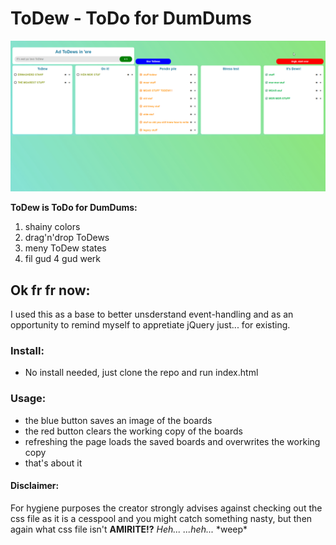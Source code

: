 # ToDew - ToDo for DumDums
![image](img/demo.gif)

**ToDew is ToDo for DumDums:**
1. shainy colors
2. drag'n'drop ToDews
3. meny ToDew states
4. fil gud 4 gud werk

## Ok fr fr now:
I used this as a base to better unsderstand event-handling and as an opportunity to remind myself to appretiate jQuery just... for existing.

### Install:
- No install needed, just clone the repo and run index.html

### Usage:
- the blue button saves an image of the boards
- the red button clears the working copy of the boards
- refreshing the page loads the saved boards and overwrites the working copy
- that's about it

#### Disclaimer:
For hygiene purposes the creator strongly advises against checking out the css file as it is a cesspool and you might catch something nasty, but then again what css file isn't **AMIRITE!?** _Heh..._ _...heh..._ \*weep\*
